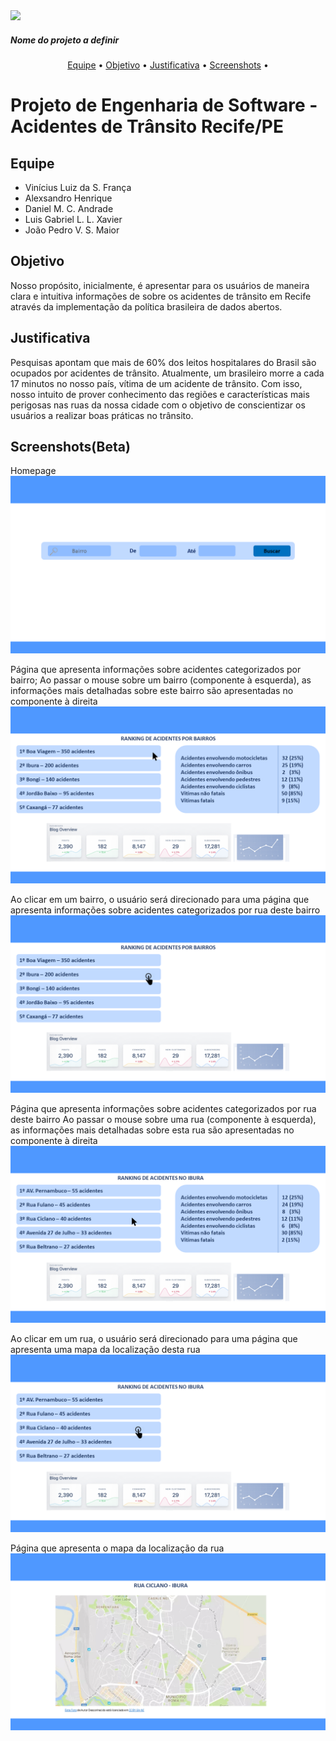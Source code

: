 <img src="https://img.shields.io/static/v1?label=v0.1&message=Em desenvolvimento&color=9399ff&style=for-the-badge&logo=ghost"/>

##### *Nome do projeto a definir*

<p align="center">  <a href="#equipe">Equipe</a> •  <a href="#objetivo">Objetivo</a> •   <a href="#justificativa">Justificativa</a> • <a href="#screenshots(beta)">Screenshots</a> • </p>

# Projeto de Engenharia de Software - Acidentes de Trânsito Recife/PE

## Equipe
- Vinícius Luiz da S. França
- Alexsandro Henrique
- Daniel M. C. Andrade
- Luis Gabriel L. L. Xavier
- João Pedro V. S. Maior

## Objetivo
Nosso propósito, inicialmente, é apresentar para os usuários de maneira clara e intuitiva informações de sobre os acidentes de trânsito em Recife através da implementação da política brasileira de dados abertos.

## Justificativa
Pesquisas apontam que mais de 60% dos leitos hospitalares do Brasil são ocupados por acidentes de trânsito. Atualmente, um brasileiro morre a cada 17 minutos no nosso país, vítima de um acidente de trânsito. Com isso, nosso intuito de prover conhecimento das regiões e características mais perigosas nas ruas da nossa cidade com o objetivo de conscientizar os usuários a realizar boas práticas no trânsito.

## Screenshots(Beta)
Homepage
![Homepage](Protótipo/Slide1.png)

Página que apresenta informações sobre acidentes categorizados por bairro;
Ao passar o mouse sobre um bairro (componente à esquerda), as informações mais detalhadas sobre este bairro são apresentadas no componente à direita
![Ranking de bairros](Protótipo/Slide2.png)

Ao clicar em um bairro, o usuário será direcionado para uma página que apresenta informações sobre acidentes categorizados por rua deste bairro
![Ranking de bairros](Protótipo/Slide3.png)

Página que apresenta informações sobre acidentes categorizados por rua deste bairro
Ao passar o mouse sobre uma rua (componente à esquerda), as informações mais detalhadas sobre esta rua são apresentadas no componente à direita
![Ranking de ruas do bairro](Protótipo/Slide4.png)

Ao clicar em um rua, o usuário será direcionado para uma página que apresenta uma mapa da localização desta rua
![Ranking de ruas do bairro](Protótipo/Slide5.png)

Página que apresenta o mapa da localização da rua
![Mapa](Protótipo/Slide6.png)

